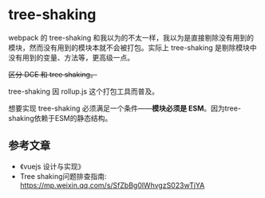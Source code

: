 # tree-shaking

webpack 的 tree-shaking 和我以为的不太一样，我以为是直接剔除没有用到的模块，然而没有用到的模块本就不会被打包。实际上 tree-shaking 是剔除模块中没有用到的变量、方法等，更高级一点。

~~区分 DCE 和 tree shaking。~~

tree-shaking 因 rollup.js 这个打包工具而普及。

想要实现 tree-shaking 必须满足一个条件——**模块必须是 ESM**。因为tree-shaking依赖于ESM的静态结构。





## 参考文章

- 《vuejs 设计与实现》
- Tree shaking问题排查指南: https://mp.weixin.qq.com/s/SfZbBg0lWhvgzS023wTjYA 